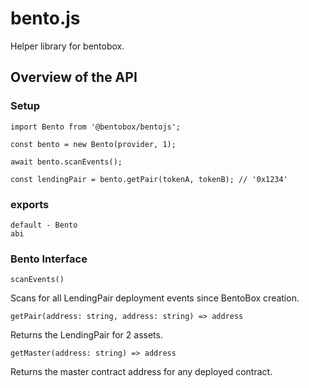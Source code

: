 # bento.js

Helper library for bentobox.

## Overview of the API

### Setup

```
import Bento from '@bentobox/bentojs';

const bento = new Bento(provider, 1);

await bento.scanEvents();

const lendingPair = bento.getPair(tokenA, tokenB); // '0x1234'
```

### exports

```
default - Bento
abi
```

### Bento Interface


```
scanEvents()
```

Scans for all LendingPair deployment events since BentoBox creation.

```
getPair(address: string, address: string) => address
```

Returns the LendingPair for 2 assets.

```
getMaster(address: string) => address
```

Returns the master contract address for any deployed contract.

